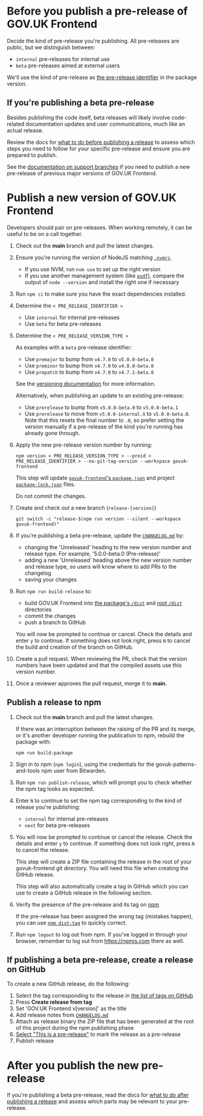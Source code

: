# Before you publish a pre-release of GOV.UK Frontend

Decide the kind of pre-release you're publishing. All pre-releases are public, but we distinguish between:

- `internal` pre-releases for internal use
- `beta` pre-releases aimed at external users

We'll use the kind of pre-release as [the pre-release identifier](https://docs.npmjs.com/cli/v8/commands/npm-version#preid) in the package version.

## If you're publishing a beta pre-release

Besides publishing the code itself, beta releases will likely involve code-related documentation updates and user communications, much like an actual release.

Review the docs for [what to do before publishing a release](/docs/releasing/before-publishing-a-release.md) to assess which steps you need to follow for your specific pre-release and ensure you are prepared to publish.

See the [documentation on support branches](https://team-playbook.design-system.service.gov.uk/how-we-work/version-control/support-branches.html#support-branches) if you need to publish a new pre-release of previous major versions of GOV.UK Frontend.

# Publish a new version of GOV.UK Frontend

Developers should pair on pre-releases. When working remotely, it can be useful to be on a call together.

1. Check out the **main** branch and pull the latest changes.

2. Ensure you're running the version of NodeJS matching [`.nvmrc`](/.nvmrc).

   - If you use NVM, run `nvm use` to set up the right version
   - If you use another management system (like [`asdf`](https://asdf-vm.com/guide/getting-started.html)), compare the output of `node --version` and install the right one if necessary

3. Run `npm ci` to make sure you have the exact dependencies installed.

4. Determine the `< PRE_RELEASE_IDENTIFIER >`

   - Use `internal` for internal pre-releases
   - Use `beta` for beta pre-releases

5. Determine the `< PRE_RELEASE_VERSION_TYPE >`

   As examples with a `beta` pre-release identifier:

   - Use `premajor` to bump from `v4.7.0` to `v5.0.0-beta.0`
   - Use `preminor` to bump from `v4.7.0` to `v4.8.0-beta.0`
   - Use `prepatch` to bump from `v4.7.0` to `v4.7.1-beta.0`

   See the [versioning documentation](/docs/contributing/versioning.md) for more information.

   Alternatively, when publishing an update to an existing pre-release:

   - Use `prerelease` to bump from `v5.0.0-beta.0` to `v5.0.0-beta.1`
   - Use `prerelease` to move from `v5.0.0-internal.X` to `v5.0.0-beta.0`.
     Note that this resets the final number to `.0`, so prefer setting the version manually if a pre-release of the kind you're running has already gone through.

6. Apply the new pre-release version number by running:

   ```shell
   npm version < PRE_RELEASE_VERSION_TYPE > --preid < PRE_RELEASE_IDENTIFIER > --no-git-tag-version --workspace govuk-frontend
   ```

   This step will update [`govuk-frontend`'s `package.json`](/packages/idsk-frontend/package.json) and project [`package-lock.json`](/package-lock.json) files.

   Do not commit the changes.

7. Create and check out a new branch (`release-[version]`)

   ```shell
   git switch -c "release-$(npm run version --silent --workspace govuk-frontend)"
   ```

8. If you're publishing a beta pre-release, update the [`CHANGELOG.md`](/CHANGELOG.md) by:

   - changing the 'Unreleased' heading to the new version number and release type. For example, '5.0.0-beta.0 (Pre-release)'
   - adding a new 'Unreleased' heading above the new version number and release type, so users will know where to add PRs to the changelog
   - saving your changes

9. Run `npm run build-release` to:

   - build GOV.UK Frontend into [the package's `/dist`](/packages/idsk-frontend/dist) and [root `/dist`](/dist) directories
   - commit the changes
   - push a branch to GitHub

   You will now be prompted to continue or cancel. Check the details and enter `y` to continue. If something does not look right, press `N` to cancel the build and creation of the branch on GitHub.

10. Create a pull request.
    When reviewing the PR, check that the version numbers have been updated and that the compiled assets use this version number.

11. Once a reviewer approves the pull request, merge it to **main**.

## Publish a release to npm

1. Check out the **main** branch and pull the latest changes.

   If there was an interruption between the raising of the PR and its merge,
   or it's another developer running the publication to npm, rebuild the package with:

   ```shell
   npm run build:package
   ```

2. Sign in to npm (`npm login`), using the credentials for the govuk-patterns-and-tools npm user from Bitwarden.

3. Run `npm run publish-release`, which will prompt you to check whether the npm tag looks as expected.

4. Enter `N` to continue to set the npm tag corresponding to the kind of release you're publishing:

   - `internal` for internal pre-releases
   - `next` for beta pre-releases

5. You will now be prompted to continue or cancel the release. Check the details and enter `y` to continue. If something does not look right, press `N` to cancel the release.

   This step will create a ZIP file containing the release in the root of your govuk-frontend git directory. You will need this file when creating the GitHub release.

   This step will also automatically create a tag in GitHub which you can use to create a GitHub release in the following section.

6. Verify the presence of the pre-release and its tag on [npm](https://www.npmjs.com/package/govuk-frontend?activeTab=versions)

   If the pre-release has been assigned the wrong tag (mistakes happen),
   you can use [`npm dist-tag`](https://docs.npmjs.com/cli/v8/commands/npm-dist-tag) to quickly correct.

7. Run `npm logout` to log out from npm. If you've logged in through your browser, remember to log out from <https://npmjs.com> there as well.

## If publishing a beta pre-release, create a release on GitHub

To create a new GitHub release, do the following:

1. Select the tag corresponding to the release in [the list of tags on GitHub](https://github.com/alphagov/govuk-frontend/tags)
2. Press **Create release from tag**
3. Set 'GOV.UK Frontend v[version]' as the title
4. Add release notes from [`CHANGELOG.md`](/CHANGELOG.md)
5. Attach as release binary the ZIP file that has been generated at the root of this project during the npm publishing phase
6. [Select "This is a pre-release"](https://docs.github.com/en/repositories/releasing-projects-on-github/managing-releases-in-a-repository) to mark the release as a pre-release
7. Publish release

# After you publish the new pre-release

If you're publishing a beta pre-release, read the docs for [what to do after publishing a release](/docs/releasing/after-publishing-a-release.md) and assess which parts may be relevant to your pre-release.
